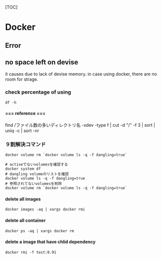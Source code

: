 [TOC]

# Docker





## Error

## no space left on devise

it causes due to lack of devise memory. in case using docker, there are no room for strage.

### check percentage of using

```
df -h
```



#### === reference ===

find /ファイル数の多いディレクトリ名 -xdev -type f | cut -d "/" -f 3 | sort | uniq -c | sort -nr

### ９割解決コマンド

```
docker volume rm `docker volume ls -q -f dangling=true`
```



```
# activeでないvolumesを確認する
docker system df
# dangling volumeのリストを確認
docker volume ls -q -f dangling=true
# 参照されてないvolumesを削除
docker volume rm `docker volume ls -q -f dangling=true`
```



#### delete all images

```
docker images -aq | xargs docker rmi
```



#### delete all container

```
docker ps -aq | xargs docker rm
```



#### delete a image that have chlid dependency

```
docker rmi -f test:0.91
```